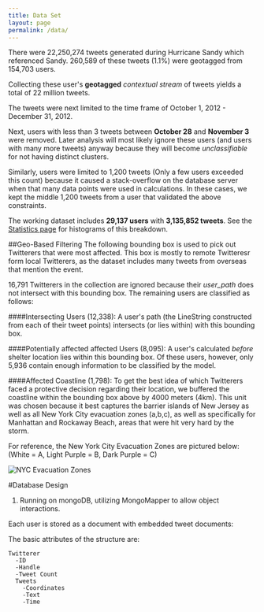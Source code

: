 ```yaml
---
title: Data Set
layout: page
permalink: /data/
---
```


There were 22,250,274 tweets generated during Hurricane Sandy which referenced Sandy.  260,589 of these tweets (1.1%) were geotagged from 154,703 users.

Collecting these user's **geotagged** _contextual stream_ of tweets yields a total of 22 million tweets.

The tweets were next limited to the time frame of October 1, 2012 - December 31, 2012.

Next, users with less than 3 tweets between **October 28** and **November 3** were removed.  Later analysis will most likely ignore these users (and users with many more tweets) anyway because they will become _unclassifiable_ for not having distinct clusters.

Similarly, users were limited to 1,200 tweets (Only a few users exceeded this count) because it caused a stack-overflow on the database server when that many data points were used in calculations.  In these cases, we kept the middle 1,200 tweets from a user that validated the above constraints. 

The working dataset includes **29,137 users** with **3,135,852 tweets**.  See the [Statistics page]({{site.baseurl}}/Statistics) for histograms of this breakdown.


##Geo-Based Filtering
The following bounding box is used to pick out Twitterers that were most affected.  This box is mostly to remote Twitteresr form local Twitterers, as the dataset includes many tweets from overseas that mention the event.
<script alt="NCAR Bounding Box" src="https://gist.github.com/582f9f1033eb5f490609.js"></script>

16,791 Twitterers in the collection are ignored because their _user_path_ does not intersect with this bounding box.  The remaining users are classified as follows:

####Intersecting Users (12,338):
A user's path (the LineString constructed from each of their tweet points) intersects (or lies within) with this bounding box.

####Potentially affected affected Users (8,095):
A user's calculated _before_ shelter location lies within this bounding box.  Of these users, however, only 5,936 contain enough information to be classified by the model.

####Affected Coastline (1,798):
To get the best idea of which Twitterers faced a protective decision regarding their location, we buffered the coastline within the bounding box above by 4000 meters (4km).  This unit was chosen because it best captures the barrier islands of New Jersey as well as all New York City evacuation zones (a,b,c), as well as specifically for Manhattan and Rockaway Beach, areas that were hit very hard by the storm.
<script src="https://gist.github.com/fd2b7a8bcf179d7b724d.js"></script>

<script src="https://gist.github.com/b6f044286f9bb1bc292f.js"></script>

For reference, the New York City Evacuation Zones are pictured below: (White = A, Light Purple = B, Dark Purple = C)

![NYC Evacuation Zones]({{site.baseurl}}/img_exports/NYC_evacuation_zones.png)


#Database Design

1. Running on mongoDB, utilizing MongoMapper to allow object interactions.

Each user is stored as a document with embedded tweet documents:

The basic attributes of the structure are:

	Twitterer
      -ID
      -Handle
      -Tweet Count
      Tweets
        -Coordinates
        -Text
        -Time